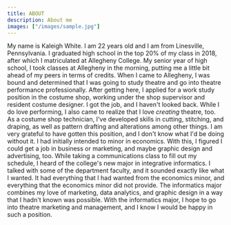 ```yaml
---
title: ABOUT
description: About me
images: ["/images/sample.jpg"]
---
```



My name is Kaleigh White. I am 22 years old and I am from Linesville, Pennsylvania. I graduated high school in the top 20% of my class in 2018, after which I matriculated at Allegheny College. My senior year of high school, I took classes at Allegheny in the morning, putting me a little bit ahead of my peers in terms of credits.
When I came to Allegheny, I was bound and determined that I was going to study theatre and go into theatre performance professionally. After getting here, I applied for a work study position in the costume shop, working under the shop supervisor and resident costume designer. I got the job, and I haven't looked back. While I do love performing, I also came to realize that I love *creating* theatre, too. As a costume shop technician, I've developed skills in cutting, stitching, and draping, as well as pattern drafting and alterations among other things. I am very grateful to have gotten this position, and I don't know what I'd be doing without it.
I had initially intended to minor in economics. With this, I figured I could get a job in business or marketing, and maybe graphic design and advertising, too. While taking a communications class to fill out my schedule, I heard of the college's new major in integrative informatics. I talked with some of the department faculty, and it sounded exactly like what I wanted. It had everything that I had wanted from the economics minor, and everything that the economics minor did not provide. The informatics major combines my love of marketing, data analytics, and graphic design in a way that I hadn't known was possible. With the informatics major, I hope to go into theatre marketing and management, and I know I would be happy in such a position.
